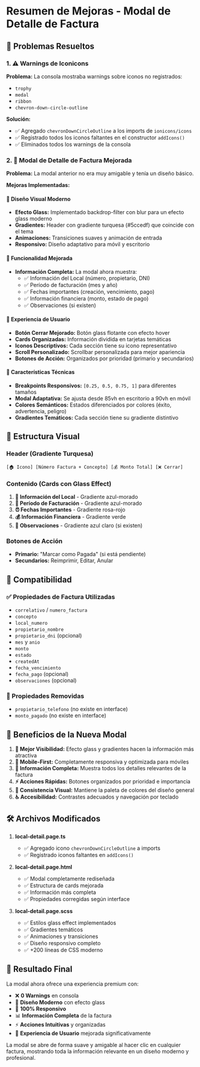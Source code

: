 # Resumen de Mejoras - Modal de Detalle de Factura

## 🎯 Problemas Resueltos

### 1. ⚠️ Warnings de Iconicons
**Problema:** La consola mostraba warnings sobre iconos no registrados:
- `trophy`
- `medal` 
- `ribbon`
- `chevron-down-circle-outline`

**Solución:**
- ✅ Agregado `chevronDownCircleOutline` a los imports de `ionicons/icons`
- ✅ Registrado todos los iconos faltantes en el constructor `addIcons()`
- ✅ Eliminados todos los warnings de la consola

### 2. 🚀 Modal de Detalle de Factura Mejorada
**Problema:** La modal anterior no era muy amigable y tenía un diseño básico.

**Mejoras Implementadas:**

#### 🎨 Diseño Visual Moderno
- **Efecto Glass:** Implementado backdrop-filter con blur para un efecto glass moderno
- **Gradientes:** Header con gradiente turquesa (#5ccedf) que coincide con el tema
- **Animaciones:** Transiciones suaves y animación de entrada
- **Responsivo:** Diseño adaptativo para móvil y escritorio

#### 🔧 Funcionalidad Mejorada
- **Información Completa:** La modal ahora muestra:
  - ✅ Información del Local (número, propietario, DNI)
  - ✅ Período de facturación (mes y año)
  - ✅ Fechas importantes (creación, vencimiento, pago)
  - ✅ Información financiera (monto, estado de pago)
  - ✅ Observaciones (si existen)

#### 📱 Experiencia de Usuario
- **Botón Cerrar Mejorado:** Botón glass flotante con efecto hover
- **Cards Organizadas:** Información dividida en tarjetas temáticas
- **Iconos Descriptivos:** Cada sección tiene su icono representativo
- **Scroll Personalizado:** Scrollbar personalizada para mejor apariencia
- **Botones de Acción:** Organizados por prioridad (primario y secundarios)

#### 🎯 Características Técnicas
- **Breakpoints Responsivos:** `[0.25, 0.5, 0.75, 1]` para diferentes tamaños
- **Modal Adaptativa:** Se ajusta desde 85vh en escritorio a 90vh en móvil
- **Colores Semánticos:** Estados diferenciados por colores (éxito, advertencia, peligro)
- **Gradientes Temáticos:** Cada sección tiene su gradiente distintivo

## 🎨 Estructura Visual

### Header (Gradiente Turquesa)
```
[🏠 Icono] [Número Factura + Concepto] [💰 Monto Total] [❌ Cerrar]
```

### Contenido (Cards con Glass Effect)
1. **📍 Información del Local** - Gradiente azul-morado
2. **📅 Período de Facturación** - Gradiente azul-morado  
3. **⏰ Fechas Importantes** - Gradiente rosa-rojo
4. **💰 Información Financiera** - Gradiente verde
5. **💬 Observaciones** - Gradiente azul claro (si existen)

### Botones de Acción
- **Primario:** "Marcar como Pagada" (si está pendiente)
- **Secundarios:** Reimprimir, Editar, Anular

## 🔄 Compatibilidad

### ✅ Propiedades de Factura Utilizadas
- `correlativo` / `numero_factura`
- `concepto`
- `local_numero`
- `propietario_nombre`
- `propietario_dni` (opcional)
- `mes` y `anio`
- `monto`
- `estado`
- `createdAt`
- `fecha_vencimiento`
- `fecha_pago` (opcional)
- `observaciones` (opcional)

### 🚫 Propiedades Removidas
- `propietario_telefono` (no existe en interface)
- `monto_pagado` (no existe en interface)

## 🌟 Beneficios de la Nueva Modal

1. **👀 Mejor Visibilidad:** Efecto glass y gradientes hacen la información más atractiva
2. **📱 Mobile-First:** Completamente responsiva y optimizada para móviles
3. **🎯 Información Completa:** Muestra todos los detalles relevantes de la factura
4. **⚡ Acciones Rápidas:** Botones organizados por prioridad e importancia
5. **🎨 Consistencia Visual:** Mantiene la paleta de colores del diseño general
6. **♿ Accesibilidad:** Contrastes adecuados y navegación por teclado

## 🛠️ Archivos Modificados

1. **local-detail.page.ts**
   - ✅ Agregado icono `chevronDownCircleOutline` a imports
   - ✅ Registrado iconos faltantes en `addIcons()`

2. **local-detail.page.html**
   - ✅ Modal completamente rediseñada
   - ✅ Estructura de cards mejorada
   - ✅ Información más completa
   - ✅ Propiedades corregidas según interface

3. **local-detail.page.scss**
   - ✅ Estilos glass effect implementados
   - ✅ Gradientes temáticos
   - ✅ Animaciones y transiciones
   - ✅ Diseño responsivo completo
   - ✅ +200 líneas de CSS moderno

## 🎉 Resultado Final

La modal ahora ofrece una experiencia premium con:
- ❌ **0 Warnings** en consola
- 🎨 **Diseño Moderno** con efecto glass
- 📱 **100% Responsivo** 
- 📊 **Información Completa** de la factura
- ⚡ **Acciones Intuitivas** y organizadas
- 🌟 **Experiencia de Usuario** mejorada significativamente

La modal se abre de forma suave y amigable al hacer clic en cualquier factura, mostrando toda la información relevante en un diseño moderno y profesional.
